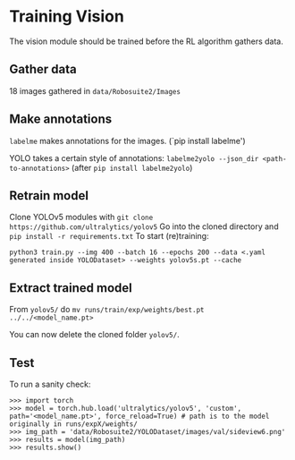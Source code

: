 # Training Vision
The vision module should be trained before the RL algorithm gathers data.

## Gather data
18 images gathered in `data/Robosuite2/Images`

## Make annotations
`labelme` makes annotations for the images. (`pip install labelme')

YOLO takes a certain style of annotations:
`labelme2yolo --json_dir <path-to-annotations>` (after `pip install labelme2yolo`)

## Retrain model
Clone YOLOv5 modules with `git clone https://github.com/ultralytics/yolov5`
Go into the cloned directory and `pip install -r requirements.txt`
To start (re)training:
```
python3 train.py --img 400 --batch 16 --epochs 200 --data <.yaml generated inside YOLODataset> --weights yolov5s.pt --cache
```

## Extract trained model
From `yolov5/` do `mv runs/train/exp/weights/best.pt ../../<model_name.pt>`

You can now delete the cloned folder `yolov5/`.

## Test
To run a sanity check:
```
>>> import torch
>>> model = torch.hub.load('ultralytics/yolov5', 'custom', path='<model_name.pt>', force_reload=True) # path is to the model originally in runs/expX/weights/
>>> img_path = 'data/Robosuite2/YOLODataset/images/val/sideview6.png'
>>> results = model(img_path)
>>> results.show()
```


